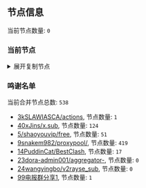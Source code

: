 
## 节点信息
当前节点数量: `0`
### 当前节点
<details>
  <summary>展开复制节点</summary>

    

</details>

### 鸣谢名单
当前合并节点总数: `538`
- [3kSLAWIASCA/actions](https://github.com/kSLAWIASCA/actions), 节点数量: `1`
- [40xJins/x.sub](https://github.com/0xJins/x.sub), 节点数量: `124`
- [5/shaoyouvip/free](https://github.com/shaoyouvip/free), 节点数量: `51`
- [9snakem982/proxypool/](https://github.com/snakem982/proxypool/), 节点数量: `419`
- [14PuddinCat/BestClash](https://github.com/PuddinCat/BestClash), 节点数量: `17`
- [23dora-admin001/aggregator-](https://github.com/dora-admin001/aggregator-), 节点数量: `0`
- [24wangyingbo/v2rayse_sub](https://github.com/wangyingbo/v2rayse_sub), 节点数量: `0`
- [99电报群分享1](https://github.com/cdddbc/getAirport), 节点数量: `1`


